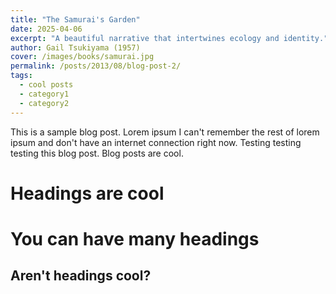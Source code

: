 ```yaml
---
title: "The Samurai's Garden"
date: 2025-04-06
excerpt: "A beautiful narrative that intertwines ecology and identity."
author: Gail Tsukiyama (1957)
cover: /images/books/samurai.jpg
permalink: /posts/2013/08/blog-post-2/
tags:
  - cool posts
  - category1
  - category2
---
```


This is a sample blog post. Lorem ipsum I can't remember the rest of lorem ipsum and don't have an internet connection right now. Testing testing testing this blog post. Blog posts are cool.

Headings are cool
======

You can have many headings
======

Aren't headings cool?
------
